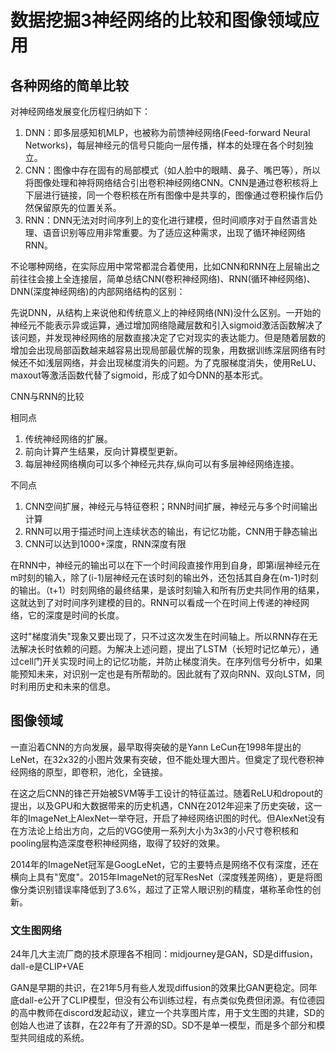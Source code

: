 # 数据挖掘3神经网络的比较和图像领域应用

## 各种网络的简单比较

对神经网络发展变化历程归纳如下：

1. DNN：即多层感知机MLP，也被称为前馈神经网络(Feed-forward Neural Networks)，每层神经元的信号只能向一层传播，样本的处理在各个时刻独立。
2. CNN：图像中存在固有的局部模式（如人脸中的眼睛、鼻子、嘴巴等），所以将图像处理和神将网络结合引出卷积神经网络CNN。CNN是通过卷积核将上下层进行链接，同一个卷积核在所有图像中是共享的，图像通过卷积操作后仍然保留原先的位置关系。
3. RNN：DNN无法对时间序列上的变化进行建模，但时间顺序对于自然语言处理、语音识别等应用非常重要。为了适应这种需求，出现了循环神经网络RNN。

不论哪种网络，在实际应用中常常都混合着使用，比如CNN和RNN在上层输出之前往往会接上全连接层，简单总结CNN(卷积神经网络)、RNN(循环神经网络)、DNN(深度神经网络)的内部网络结构的区别：

先说DNN，从结构上来说他和传统意义上的神经网络(NN)没什么区别。一开始的神经元不能表示异或运算，通过增加网络隐藏层数和引入sigmoid激活函数解决了该问题，并发现神经网络的层数直接决定了它对现实的表达能力。但是随着层数的增加会出现局部函数越来越容易出现局部最优解的现象，用数据训练深层网络有时候还不如浅层网络，并会出现梯度消失的问题。为了克服梯度消失，使用ReLU、maxout等激活函数代替了sigmoid，形成了如今DNN的基本形式。

CNN与RNN的比较

相同点

1. 传统神经网络的扩展。
2. 前向计算产生结果，反向计算模型更新。
3. 每层神经网络横向可以多个神经元共存,纵向可以有多层神经网络连接。

不同点

1. CNN空间扩展，神经元与特征卷积；RNN时间扩展，神经元与多个时间输出计算
2. RNN可以用于描述时间上连续状态的输出，有记忆功能，CNN用于静态输出
3. CNN可以达到1000+深度，RNN深度有限

在RNN中，神经元的输出可以在下一个时间段直接作用到自身，即第i层神经元在m时刻的输入，除了(i-1)层神经元在该时刻的输出外，还包括其自身在(m-1)时刻的输出。（t+1）时刻网络的最终结果，是该时刻输入和所有历史共同作用的结果，这就达到了对时间序列建模的目的。RNN可以看成一个在时间上传递的神经网络，它的深度是时间的长度。

这时"梯度消失"现象又要出现了，只不过这次发生在时间轴上。所以RNN存在无法解决长时依赖的问题。为解决上述问题，提出了LSTM（长短时记忆单元），通过cell门开关实现时间上的记忆功能，并防止梯度消失。在序列信号分析中，如果能预知未来，对识别一定也是有所帮助的。因此就有了双向RNN、双向LSTM，同时利用历史和未来的信息。

## 图像领域

一直沿着CNN的方向发展，最早取得突破的是Yann LeCun在1998年提出的LeNet，在32x32的小图片效果有突破，但不能处理大图片。但奠定了现代卷积神经网络的原型，即卷积，池化，全链接。

在这之后CNN的锋芒开始被SVM等手工设计的特征盖过。随着ReLU和dropout的提出，以及GPU和大数据带来的历史机遇，CNN在2012年迎来了历史突破，这一年的ImageNet上AlexNet一举夺冠，开启了神经网络识图的时代。但AlexNet没有在方法论上给出方向，之后的VGG使用一系列大小为3x3的小尺寸卷积核和pooling层构造深度卷积神经网络，取得了较好的效果。

2014年的ImageNet冠军是GoogLeNet，它的主要特点是网络不仅有深度，还在横向上具有"宽度"。2015年ImageNet的冠军ResNet（深度残差网络），更是将图像分类识别错误率降低到了3.6%，超过了正常人眼识别的精度，堪称革命性的创新。

### 文生图网络

24年几大主流厂商的技术原理各不相同：midjourney是GAN，SD是diffusion，dall-e是CLIP+VAE

GAN是早期的共识，在21年5月有些人发现diffusion的效果比GAN更稳定。同年底dall-e公开了CLIP模型，但没有公布训练过程，有点类似免费但闭源。有位德园的高中教师在discord发起动议，建立一个共享图片库，用于文生图的共建，SD的创始人也进了该群，在22年有了开源的SD。SD不是单一模型，而是多个部分和模型共同组成的系统。
